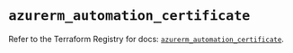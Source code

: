 # `azurerm_automation_certificate`

Refer to the Terraform Registry for docs: [`azurerm_automation_certificate`](https://registry.terraform.io/providers/hashicorp/azurerm/4.27.0/docs/resources/automation_certificate).
